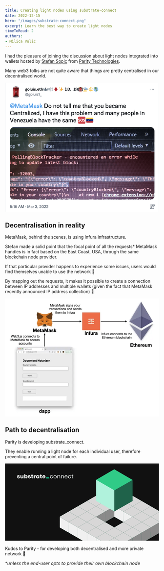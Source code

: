 ```yaml
---
title: Creating light nodes using substrate-connect
date: 2022-12-15
hero: "/images/substrate-connect.png"
excerpt: Learn the best way to create light nodes
timeToRead: 2
authors:
- Milica Vulic
---
```


I had the pleasure of joining the discussion about light nodes integrated into wallets hosted by [Stefan Sopic](https://twitter.com/sopke86) from [Parity Technologies](https://twitter.com/paritytech).

Many web3 folks are not quite aware that things are pretty centralised in our decentralised world.

![MetaMask blocked certain countries](/images/metamask-blocked-venezuela.png)

## Decentralisation in reality

MetaMask, behind the scenes, is using Infura infrastructure.

Stefan made a solid point that the focal point of all the requests* MetaMask handles is in fact based on the East Coast, USA, through the same blockchain node provider.

If that particular provider happens to experience some issues, users would find themselves unable to use the network 🤯

By mapping out the requests, it makes it possible to create a connection between IP addresses and multiple wallets (given the fact that MetaMask recently announced IP address collection) 🤔

![Usage of Infura in Metamask](/images/metamask-infura-ethereum.png)

## Path to decentralisation

Parity is developing substrate_connect.

They enable running a light node for each individual user, therefore preventing a central point of failure.

![substrate_connect](/images/substrate-connect.png)

Kudos to Parity - for developing both decentralised and more private network 👏

*𝘶𝘯𝘭𝘦𝘴𝘴 𝘵𝘩𝘦 𝘦𝘯𝘥-𝘶𝘴𝘦𝘳 𝘰𝘱𝘵𝘴 𝘵𝘰 𝘱𝘳𝘰𝘷𝘪𝘥𝘦 𝘵𝘩𝘦𝘪𝘳 𝘰𝘸𝘯 𝘣𝘭𝘰𝘤𝘬𝘤𝘩𝘢𝘪𝘯 𝘯𝘰𝘥𝘦
